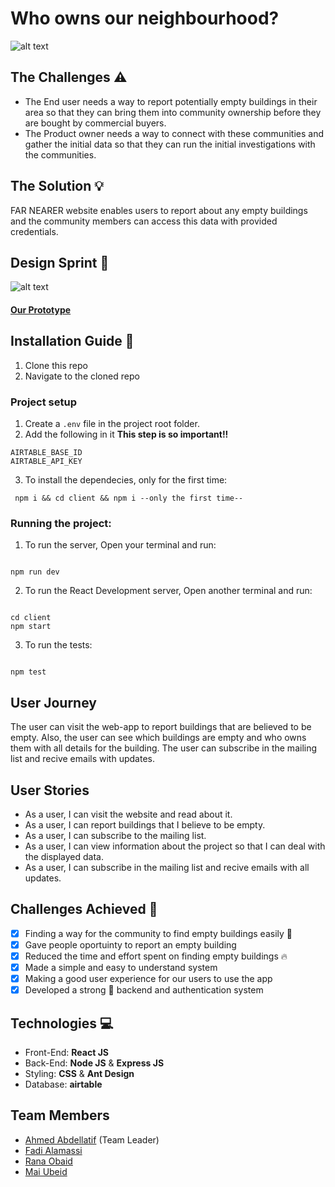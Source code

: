 # **Who owns our neighbourhood?**

![alt text](https://imgur.com/dlagXPw.png)

## **The Challenges** :warning:

- The End user needs a way to report potentially empty buildings in their area so that they can bring them into community ownership before they are bought by commercial buyers.
- The Product owner needs a way to connect with these communities and gather the initial data so that they can run the initial investigations with the communities.

## **The Solution** :bulb:

FAR NEARER website enables users to report about any empty buildings and the community members can access this data with provided credentials.

## **Design Sprint** :art:

![alt text](https://imgur.com/VyiQXWt.png)

#### [Our Prototype](https://www.figma.com/proto/3p0arBhByl0QwtLyjqumke/Far-Nearer?node-id=11%3A0&scaling=min-zoom)

## Installation Guide :wrench:

1. Clone this repo
2. Navigate to the cloned repo

### Project setup

1. Create a `.env` file in the project root folder.
2. Add the following in it **This step is so important!!**

```
AIRTABLE_BASE_ID
AIRTABLE_API_KEY
```

3. To install the dependecies, only for the first time:

```
 npm i && cd client && npm i --only the first time--

```

### Running the project:

1. To run the server, Open your terminal and run:

```

npm run dev

```

2. To run the React Development server, Open another terminal and run:

```

cd client
npm start

```

3. To run the tests:

```

npm test

```

## **User Journey**

The user can visit the web-app to report buildings that are believed to be empty. Also, the user can see which buildings are empty and who owns them with all details for the building. The user can subscribe in the mailing list and recive emails with updates.

## **User Stories**

- As a user, I can visit the website and read about it.
- As a user, I can report buildings that I believe to be empty.
- As a user, I can subscribe to the mailing list.
- As a user, I can view information about the project so that I can deal with the displayed data.
- As a user, I can subscribe in the mailing list and recive emails with all updates.

## Challenges Achieved :tada:

- [x] Finding a way for the community to find empty buildings easily :100:
- [x] Gave people oportuinty to report an empty building
- [x] Reduced the time and effort spent on finding empty buildings :fire:
- [x] Made a simple and easy to understand system
- [x] Making a good user experience for our users to use the app
- [x] Developed a strong :muscle: backend and authentication system

## **Technologies** :computer:

- Front-End: **React JS**
- Back-End: **Node JS** & **Express JS**
- Styling: **CSS** & **Ant Design**
- Database: **airtable**

## **Team Members**

- [Ahmed Abdellatif](https://github.com/ahmedisam99) (Team Leader)
- [Fadi Alamassi](https://github.com/FadiAlamassi)
- [Rana Obaid](https://github.com/ranasobeid95)
- [Mai Ubeid](https://github.com/MaiUbeid)
